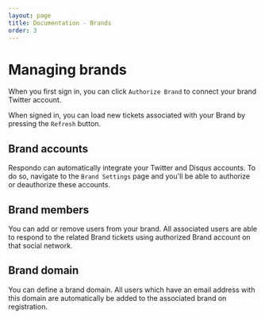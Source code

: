 ```yaml
---
layout: page
title: Documentation - Brands
order: 3
---
```


# Managing brands

When you first sign in, you can click `Authorize Brand` to connect your brand
Twitter account.

When signed in, you can load new tickets associated with your Brand by pressing
the `Refresh` button.

## Brand accounts

Respondo can automatically integrate your Twitter and Disqus accounts. To do so,
navigate to the `Brand Settings` page and you'll be able to authorize or
deauthorize these accounts.

## Brand members

You can add or remove users from your brand. All associated users are able to
respond to the related Brand tickets using authorized Brand account on that
social network.

## Brand domain

You can define a brand domain. All users which have an email address with this
domain are automatically be added to the associated brand on registration.
